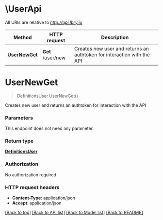 # \UserApi

All URIs are relative to *http://api.lbry.io*

Method | HTTP request | Description
------------- | ------------- | -------------
[**UserNewGet**](UserApi.md#UserNewGet) | **Get** /user/new | Creates new user and returns an authtoken for interaction with the API


# **UserNewGet**
> DefinitionsUser UserNewGet()

Creates new user and returns an authtoken for interaction with the API




### Parameters
This endpoint does not need any parameter.

### Return type

[**DefinitionsUser**](#definitions/User.md)

### Authorization

No authorization required

### HTTP request headers

 - **Content-Type**: application/json
 - **Accept**: application/json

[[Back to top]](#) [[Back to API list]](../README.md#documentation-for-api-endpoints) [[Back to Model list]](../README.md#documentation-for-models) [[Back to README]](../README.md)

